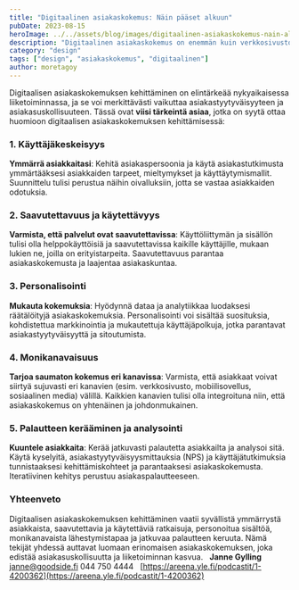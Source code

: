```yaml
---
title: "Digitaalinen asiakaskokemus: Näin pääset alkuun"
pubDate: 2023-08-15
heroImage: ../../assets/blog/images/digitaalinen-asiakaskokemus-nain-alkuun/featured.webp
description: "Digitaalinen asiakaskokemus on enemmän kuin verkkosivusto. Se kattaa kaikki digitaaliset kosketuspisteet. Miten aloittaa sen kehittäminen ja mitä ottaa huomioon?"
category: "design"
tags: ["design", "asiakaskokemus", "digitaalinen"]
author: moretagoy
---
```


Digitaalisen asiakaskokemuksen kehittäminen on elintärkeää nykyaikaisessa liiketoiminnassa, ja se voi merkittävästi vaikuttaa asiakastyytyväisyyteen ja asiakasuskollisuuteen. Tässä ovat **viisi tärkeintä asiaa**, jotka on syytä ottaa huomioon digitaalisen asiakaskokemuksen kehittämisessä:

### 1\. **Käyttäjäkeskeisyys**

**Ymmärrä asiakkaitasi**: Kehitä asiakaspersoonia ja käytä asiakastutkimusta ymmärtääksesi asiakkaiden tarpeet, mieltymykset ja käyttäytymismallit. Suunnittelu tulisi perustua näihin oivalluksiin, jotta se vastaa asiakkaiden odotuksia.

### 2\. **Saavutettavuus ja käytettävyys**

**Varmista, että palvelut ovat saavutettavissa**: Käyttöliittymän ja sisällön tulisi olla helppokäyttöisiä ja saavutettavissa kaikille käyttäjille, mukaan lukien ne, joilla on erityistarpeita. Saavutettavuus parantaa asiakaskokemusta ja laajentaa asiakaskuntaa.

### 3\. **Personalisointi**

**Mukauta kokemuksia**: Hyödynnä dataa ja analytiikkaa luodaksesi räätälöityjä asiakaskokemuksia. Personalisointi voi sisältää suosituksia, kohdistettua markkinointia ja mukautettuja käyttäjäpolkuja, jotka parantavat asiakastyytyväisyyttä ja sitoutumista.

### 4\. **Monikanavaisuus**

**Tarjoa saumaton kokemus eri kanavissa**: Varmista, että asiakkaat voivat siirtyä sujuvasti eri kanavien (esim. verkkosivusto, mobiilisovellus, sosiaalinen media) välillä. Kaikkien kanavien tulisi olla integroituna niin, että asiakaskokemus on yhtenäinen ja johdonmukainen.

### 5\. **Palautteen kerääminen ja analysointi**

**Kuuntele asiakkaita**: Kerää jatkuvasti palautetta asiakkailta ja analysoi sitä. Käytä kyselyitä, asiakastyytyväisyysmittauksia (NPS) ja käyttäjätutkimuksia tunnistaaksesi kehittämiskohteet ja parantaaksesi asiakaskokemusta. Iteratiivinen kehitys perustuu asiakaspalautteeseen.

### Yhteenveto

Digitaalisen asiakaskokemuksen kehittäminen vaatii syvällistä ymmärrystä asiakkaista, saavutettavia ja käytettäviä ratkaisuja, personoitua sisältöä, monikanavaista lähestymistapaa ja jatkuvaa palautteen keruuta. Nämä tekijät yhdessä auttavat luomaan erinomaisen asiakaskokemuksen, joka edistää asiakasuskollisuutta ja liiketoiminnan kasvua.   **Janne Gylling** janne@goodside.fi 044 750 4444   [https://areena.yle.fi/podcastit/1-4200362](https://areena.yle.fi/podcastit/1-4200362)